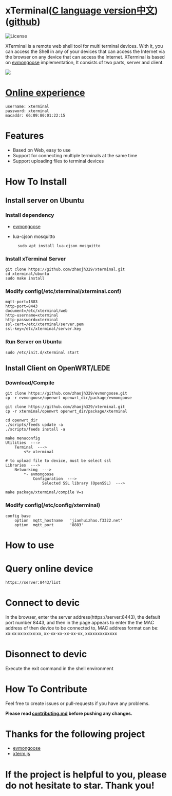 # xTerminal([C language version](https://github.com/zhaojh329/xterminal/tree/c)[中文](https://github.com/zhaojh329/xterminal/blob/master/README_ZH.md))([github](https://github.com/zhaojh329/xterminal))

![](https://img.shields.io/badge/license-GPLV3-brightgreen.svg?style=plastic "License")

XTerminal is a remote web shell tool for multi terminal devices. With it, you can access the Shell in any of your devices that can access the Internet via the 
browser on any device that can access the Internet. XTerminal is based on [evmongoose](https://github.com/zhaojh329/evmongoose) implementation, It consists of 
two parts, server and client.

![](https://github.com/zhaojh329/image/blob/master/xterminal.png)

# [Online experience](https://jianhuizhao.f3322.net:8443)
	username: xterminal
	password: xterminal
	macaddr: 66:09:80:01:22:15
	
# Features
* Based on Web, easy to use
* Support for connecting multiple terminals at the same time
* Support uploading files to terminal devices
	
# How To Install
## Install server on Ubuntu
### Install dependency
* [evmongoose](https://github.com/zhaojh329/evmongoose/blob/master/README.md)

* lua-cjson mosquitto

		sudo apt install lua-cjson mosquitto

### Install xTerminal Server
    git clone https://github.com/zhaojh329/xterminal.git
    cd xterminal/ubuntu
	sudo make install

### Modify config(/etc/xterminal/xterminal.conf)
	mqtt-port=1883
	http-port=8443
	document=/etc/xterminal/web
	http-username=xterminal
	http-password=xterminal
	ssl-cert=/etc/xterminal/server.pem
	ssl-key=/etc/xterminal/server.key

### Run Server on Ubuntu
	sudo /etc/init.d/xterminal start

## Install Client on OpenWRT/LEDE
### Download/Compile
	git clone https://github.com/zhaojh329/evmongoose.git
	cp -r evmongoose/openwrt openwrt_dir/package/evmongoose
	
	git clone https://github.com/zhaojh329/xterminal.git
	cp -r xterminal/openwrt openwrt_dir/package/xterminal
	
	cd openwrt_dir
	./scripts/feeds update -a
	./scripts/feeds install -a
	
	make menuconfig
	Utilities  --->
		Terminal  --->
			<*> xterminal
	
	# to upload file to device, must be select ssl
	Libraries  --->
		Networking  --->
			*- evmongoose
				Configuration  --->
					Selected SSL library (OpenSSL)  --->
	
	make package/xterminal/compile V=s

### Modify config(/etc/config/xterminal)
	config base
        option  mqtt_hostname   'jianhuizhao.f3322.net'
        option  mqtt_port       '8883'
		
# How to use
# Query online device
	https://server:8443/list

# Connect to devic
In the browser, enter the server address(https://server:8443), the default port number 8443, and then in the page appears to enter the the 
MAC address of then device to be connected to, MAC address format can be:
xx:xx:xx:xx:xx:xx, xx-xx-xx-xx-xx-xx, xxxxxxxxxxxxx

# Disonnect to devic
Execute the exit command in the shell environment

# How To Contribute
Feel free to create issues or pull-requests if you have any problems.

**Please read [contributing.md](https://github.com/zhaojh329/xterminal/blob/master/contributing.md)
before pushing any changes.**

# Thanks for the following project
* [evmongoose](https://github.com/zhaojh329/evmongoose)
* [xterm.js](https://github.com/sourcelair/xterm.js)

# If the project is helpful to you, please do not hesitate to star. Thank you!
